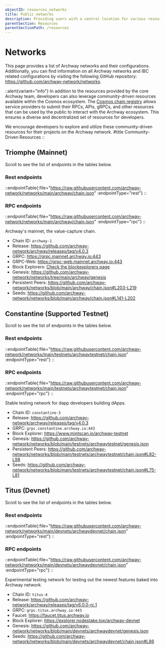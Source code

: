 ```yaml
---
objectID: resources_networks
title: Public networks
description: Providing users with a central location for various resources to help with connecting and interacting with the networks within the Archway ecosystem
parentSection: Resources
parentSectionPath: /resources
---
```


# Networks

This page provides a list of Archway networks and their configurations. Additionally, you can find information on all Archway networks and IBC related configurations by visiting the following GitHub repository: <a href="https://github.com/archway-network/networks" target="_blank">https://github.com/archway-network/networks</a>.


::alert{variant="info"}
In addition to the resources provided by the core Archway team, developers can also leverage community-driven resources available within the Cosmos ecosystem. The [Cosmos chain registry](https://github.com/cosmos/chain-registry/blob/master/archway/chain.json) allows service providers to submit their RPCs, APIs, gRPCs, and other resources that can be used by the public to interact with the Archway ecosystem. This ensures a diverse and decentralized set of resources for developers.

We encourage developers to explore and utilize these community-driven resources for their projects on the Archway network.
#title
Community-Driven Resources
::

## Triomphe (Mainnet)

Scroll to see the list of endpoints in the tables below.

### Rest endpoints

::endpointTable{:file="https://raw.githubusercontent.com/archway-network/networks/main/archway/chain.json" :endpointType="rest"}
::

### RPC endpoints

::endpointTable{:file="https://raw.githubusercontent.com/archway-network/networks/main/archway/chain.json" :endpointType="rpc"}
::

Archway's mainnet, the value-capture chain.


- Chain ID: `archway-1`
- Release: https://github.com/archway-network/archway/releases/tag/v4.0.3
- GRPC: https://grpc.mainnet.archway.io:443
- GRPC-Web: https://grpc-web.mainnet.archway.io:443
- Block Explorers: [Check the blockexplorers page](/resources/blockexplorers)
- Genesis: https://github.com/archway-network/networks/tree/main/archway/genesis
- Persistent Peers: https://github.com/archway-network/networks/blob/main/archway/chain.json#L203-L219
- Seeds: https://github.com/archway-network/networks/blob/main/archway/chain.json#L141-L202


## Constantine (Supported Testnet)

Scroll to see the list of endpoints in the tables below.

### Rest endpoints

::endpointTable{:file="https://raw.githubusercontent.com/archway-network/networks/main/testnets/archwaytestnet/chain.json" :endpointType="rest"}
::

### RPC endpoints

::endpointTable{:file="https://raw.githubusercontent.com/archway-network/networks/main/testnets/archwaytestnet/chain.json" :endpointType="rpc"}
::

Stable testing network for dapp developers building dApps.

- Chain ID: `constantine-3`
- Release: https://github.com/archway-network/archway/releases/tag/v4.0.3
- GRPC: `grpc.constantine.archway.io:443`
- Block Explorer: https://www.mintscan.io/archway-testnet
- Genesis: https://github.com/archway-network/networks/blob/main/testnets/archwaytestnet/genesis.json
- Persistent Peers: https://github.com/archway-network/networks/blob/main/testnets/archwaytestnet/chain.json#L82-L98
- Seeds: https://github.com/archway-network/networks/blob/main/testnets/archwaytestnet/chain.json#L75-L81


## Titus (Devnet)

Scroll to see the list of endpoints in the tables below.

### Rest endpoints

::endpointTable{:file="https://raw.githubusercontent.com/archway-network/networks/main/devnets/archwaydevnet/chain.json" :endpointType="rest"}
::

### RPC endpoints

::endpointTable{:file="https://raw.githubusercontent.com/archway-network/networks/main/devnets/archwaydevnet/chain.json" :endpointType="rpc"}
::

Experimental testing network for testing out the newest features baked into Archway network.

- Chain ID: `titus-4`
- Release: https://github.com/archway-network/archway/releases/tag/v6.0.0-rc.1
- GRPC: `grpc.titus.archway.io:443`
- Faucet: https://faucet.titus.archway.io
- Block Explorer: https://explorer.nodestake.top/archway-devnet
- Genesis: https://github.com/archway-network/networks/blob/main/devnets/archwaydevnet/genesis.json
- Seeds: https://github.com/archway-network/networks/blob/main/devnets/archwaydevnet/chain.json#L86
